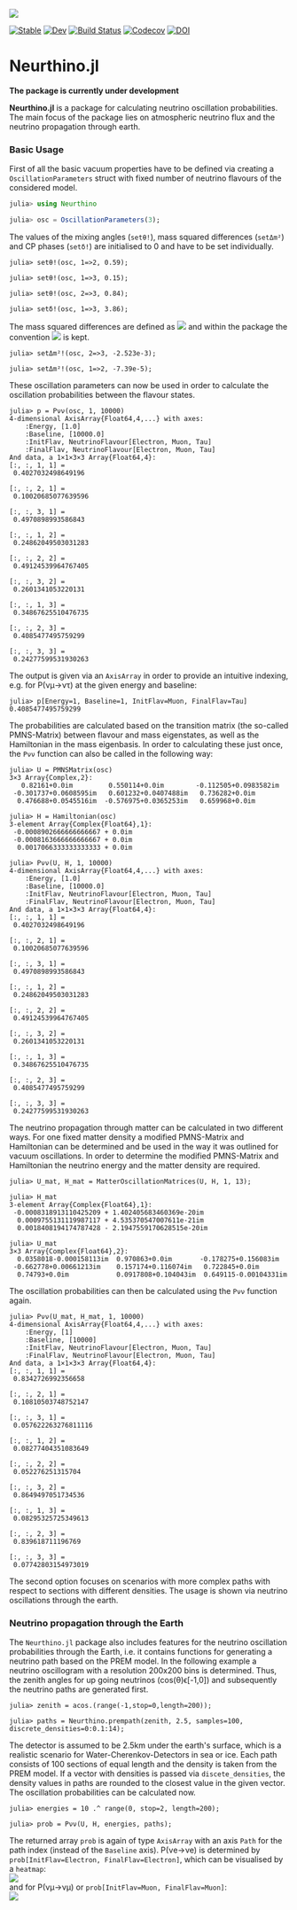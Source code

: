 ![](https://github.com/KM3NeT/Neurthino.jl/raw/master/docs/src/assets/neurthino.png)

[![Stable](https://img.shields.io/badge/docs-stable-blue.svg)](https://JuliaPhysics.github.io/Neurthino.jl/stable)
[![Dev](https://img.shields.io/badge/docs-dev-blue.svg)](https://JuliaPhysics.github.io/Neurthino.jl/dev)
[![Build Status](https://github.com/JuliaPhysics/Neurthino.jl/workflows/CI/badge.svg)](https://github.com/JuliaPhysics/Neurthino.jl/actions)
[![Codecov](https://codecov.io/gh/KM3NeT/Neurthino.jl/branch/master/graph/badge.svg)](https://codecov.io/gh/KM3NeT/Neurthino.jl)
[![DOI](https://zenodo.org/badge/DOI/10.5281/zenodo.3933364.svg)](https://doi.org/10.5281/zenodo.3933364)


# Neurthino.jl

**The package is currently under development**

**Neurthino.jl** is a package for calculating neutrino oscillation probabilities.
The main focus of the package lies on atmospheric neutrino flux and the neutrino
propagation through earth.

### Basic Usage
First of all the basic vacuum properties have to be defined via creating a
`OscillationParameters` struct with fixed number of neutrino flavours of the 
considered model.
```julia
julia> using Neurthino

julia> osc = OscillationParameters(3);
```
The values of the mixing angles (`setθ!`), mass squared differences (`setΔm²`) and CP phases (`setδ!`) are initialised to 0 and have to be set individually.
```
julia> setθ!(osc, 1=>2, 0.59);

julia> setθ!(osc, 1=>3, 0.15);

julia> setθ!(osc, 2=>3, 0.84);

julia> setδ!(osc, 1=>3, 3.86);
```
The mass squared differences are defined as <img src="https://render.githubusercontent.com/render/math?math=\Delta_{ij}=m_i^2-m_j^2"> and
within the package the convention <img src="https://render.githubusercontent.com/render/math?math=\forall%20i%3Cj:m_i%3Cm_j"> is kept.
```
julia> setΔm²!(osc, 2=>3, -2.523e-3);

julia> setΔm²!(osc, 1=>2, -7.39e-5);
```
These oscillation parameters can now be used in order to calculate the oscillation
probabilities between the flavour states. 
```
julia> p = Pνν(osc, 1, 10000)
4-dimensional AxisArray{Float64,4,...} with axes:
    :Energy, [1.0]
    :Baseline, [10000.0]
    :InitFlav, NeutrinoFlavour[Electron, Muon, Tau]
    :FinalFlav, NeutrinoFlavour[Electron, Muon, Tau]
And data, a 1×1×3×3 Array{Float64,4}:
[:, :, 1, 1] =
 0.4027032498649196

[:, :, 2, 1] =
 0.10020685077639596

[:, :, 3, 1] =
 0.4970898993586843

[:, :, 1, 2] =
 0.24862049503031283

[:, :, 2, 2] =
 0.49124539964767405

[:, :, 3, 2] =
 0.2601341053220131

[:, :, 1, 3] =
 0.34867625510476735

[:, :, 2, 3] =
 0.4085477495759299

[:, :, 3, 3] =
 0.24277599531930263
```
The output is given via an `AxisArray` in order to provide an intuitive indexing, e.g.
for P(νμ→ντ) at the given energy and baseline:
```
julia> p[Energy=1, Baseline=1, InitFlav=Muon, FinalFlav=Tau]
0.4085477495759299
```
The probabilities are calculated based on the transition matrix 
(the so-called PMNS-Matrix) between flavour and mass eigenstates,
as well as the Hamiltonian in the mass eigenbasis. In order to calculating these 
just once, the `Pνν` function can also be called in the following way:
```
julia> U = PMNSMatrix(osc)
3×3 Array{Complex,2}:
   0.82161+0.0im         0.550114+0.0im        -0.112505+0.0983582im
 -0.301737+0.0608595im   0.601232+0.0407488im   0.736282+0.0im      
  0.476688+0.0545516im  -0.576975+0.0365253im   0.659968+0.0im

julia> H = Hamiltonian(osc)
3-element Array{Complex{Float64},1}:
 -0.0008902666666666667 + 0.0im
 -0.0008163666666666667 + 0.0im
  0.0017066333333333333 + 0.0im

julia> Pνν(U, H, 1, 10000)
4-dimensional AxisArray{Float64,4,...} with axes:
    :Energy, [1.0]
    :Baseline, [10000.0]
    :InitFlav, NeutrinoFlavour[Electron, Muon, Tau]
    :FinalFlav, NeutrinoFlavour[Electron, Muon, Tau]
And data, a 1×1×3×3 Array{Float64,4}:
[:, :, 1, 1] =
 0.4027032498649196

[:, :, 2, 1] =
 0.10020685077639596

[:, :, 3, 1] =
 0.4970898993586843

[:, :, 1, 2] =
 0.24862049503031283

[:, :, 2, 2] =
 0.49124539964767405

[:, :, 3, 2] =
 0.2601341053220131

[:, :, 1, 3] =
 0.34867625510476735

[:, :, 2, 3] =
 0.4085477495759299

[:, :, 3, 3] =
 0.24277599531930263
```
The neutrino propagation through matter can be calculated in two different ways.
For one fixed matter density a modified PMNS-Matrix and Hamiltonian can be determined
and be used in the way it was outlined for vacuum oscillations.
In order to determine the modified PMNS-Matrix and Hamiltonian the neutrino energy 
and the matter density are required. 
```
julia> U_mat, H_mat = MatterOscillationMatrices(U, H, 1, 13);

julia> H_mat
3-element Array{Complex{Float64},1}:
 -0.0008318913110425209 + 1.402405683460369e-20im 
  0.0009755131119987117 + 4.535370547007611e-21im 
  0.0018408194174787428 - 2.1947559170628515e-20im

julia> U_mat
3×3 Array{Complex{Float64},2}:
  0.0358018-0.000158113im  0.970863+0.0im       -0.178275+0.156083im
 -0.662778+0.00661213im    0.157174+0.116074im   0.722845+0.0im
  0.74793+0.0im            0.0917808+0.104043im  0.649115-0.00104331im
```
The oscillation probabilities can then be calculated using the `Pνν` function
again.
```
julia> Pνν(U_mat, H_mat, 1, 10000)
4-dimensional AxisArray{Float64,4,...} with axes:
    :Energy, [1]
    :Baseline, [10000]
    :InitFlav, NeutrinoFlavour[Electron, Muon, Tau]
    :FinalFlav, NeutrinoFlavour[Electron, Muon, Tau]
And data, a 1×1×3×3 Array{Float64,4}:
[:, :, 1, 1] =
 0.8342726992356658

[:, :, 2, 1] =
 0.10810503748752147

[:, :, 3, 1] =
 0.057622263276811116

[:, :, 1, 2] =
 0.08277404351083649

[:, :, 2, 2] =
 0.052276251315704

[:, :, 3, 2] =
 0.8649497051734536

[:, :, 1, 3] =
 0.08295325725349613

[:, :, 2, 3] =
 0.839618711196769

[:, :, 3, 3] =
 0.07742803154973019

```
The second option focuses on scenarios with more complex paths with respect to 
sections with different densities. The usage is shown via neutrino oscillations through 
the earth.

### Neutrino propagation through the Earth

The `Neurthino.jl` package also includes features for the neutrino oscillation probabilities
through the Earth, i.e. it contains functions for generating a neutrino path based on the
PREM model. In the following example a neutrino oscillogram with a resolution 200x200 bins
is determined. Thus, the zenith angles for up going neutrinos (cos(θ)ϵ[-1,0]) and 
subsequently the neutrino paths are generated first.
```
julia> zenith = acos.(range(-1,stop=0,length=200));

julia> paths = Neurthino.prempath(zenith, 2.5, samples=100, discrete_densities=0:0.1:14);
```
The detector is assumed to be 2.5km under the earth's surface, which is a realistic scenario
for Water-Cherenkov-Detectors in sea or ice. Each path consists of 100 sections of equal length and the density is taken from the PREM model. If a vector with densities is passed via `discete_densities`, the density values in paths are rounded to the closest value 
in the given vector. The oscillation probabilities can be calculated now.
```
julia> energies = 10 .^ range(0, stop=2, length=200);

julia> prob = Pνν(U, H, energies, paths);
```
The returned array `prob` is again of type `AxisArray` with an axis `Path` for the path index (instead of the `Baseline` axis).
P(νe&#8594;νe) is determined by `prob[InitFlav=Electron, FinalFlav=Electron]`, which can be visualised by a `heatmap`:<br />
![](https://github.com/KM3NeT/Neurthino.jl/raw/master/docs/src/assets/earth_prob_elel.png) <br />
and for P(νμ&#8594;νμ) or `prob[InitFlav=Muon, FinalFlav=Muon]`:<br />
![](https://github.com/KM3NeT/Neurthino.jl/raw/master/docs/src/assets/earth_prob_mumu.png)
<!-- ```@index -->
<!-- ``` -->
<!--  -->
<!-- ```@autodocs -->
<!-- Modules = [Neurthino] -->
<!-- ``` -->
